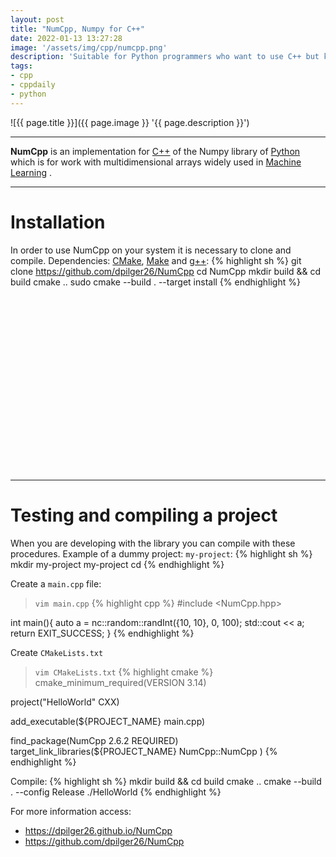 ```yaml
---
layout: post
title: "NumCpp, Numpy for C++"
date: 2022-01-13 13:27:28
image: '/assets/img/cpp/numcpp.png'
description: 'Suitable for Python programmers who want to use C++ but keep the way they do their projects'
tags:
- cpp
- cppdaily
- python
---
```


![{{ page.title }}]({{ page.image }} '{{ page.description }}')

---

**NumCpp** is an implementation for [C++](https://terminalroot.com/tags#cpp) of the Numpy library of [Python](https://terminalroot.com/tags#python) which is for work with multidimensional arrays widely used in [Machine Learning](https://terminalroot.com/tags#machinelearning) .

---

# Installation
In order to use NumCpp on your system it is necessary to clone and compile. Dependencies: [CMake](https://terminalroot.com/how-to-compile-your-programs-with-cmake/), [ Make](https://terminalroot.com/how-to-create-a-makefile/) and [g++](https://terminalroot.com/gcc-vs-llvm-which-is-the-best-compiler/):
{% highlight sh %}
git clone https://github.com/dpilger26/NumCpp
cd NumCpp
mkdir build && cd build
cmake ..
sudo cmake --build . --target install
{% endhighlight %}


<!-- SQUARE - GAMES ROOT -->
<script async src="//pagead2.googlesyndication.com/pagead/js/adsbygoogle.js"></script>
<ins class="adsbygoogle"
style="display:inline-block;width:336px;height:280px"
data-ad-client="ca-pub-2838251107855362"
data-ad-slot="5351066970"></ins>
<script>
(adsbygoogle = window.adsbygoogle || []).push({});
</script>

---

# Testing and compiling a project
When you are developing with the library you can compile with these procedures. Example of a dummy project: `my-project`:
{% highlight sh %}
mkdir my-project
my-project cd
{% endhighlight %}

Create a `main.cpp` file:
> `vim main.cpp`
{% highlight cpp %}
#include <NumCpp.hpp>

int main(){
  auto a = nc::random::randInt<int>({10, 10}, 0, 100);
  std::cout << a;
  return EXIT_SUCCESS;
}
{% endhighlight %}

Create `CMakeLists.txt`
> `vim CMakeLists.txt`
{% highlight cmake %}
cmake_minimum_required(VERSION 3.14)
 
project("HelloWorld" CXX)
 
add_executable(${PROJECT_NAME} main.cpp)
 
find_package(NumCpp 2.6.2 REQUIRED)
target_link_libraries(${PROJECT_NAME}
    NumCpp::NumCpp
)
{% endhighlight %}

Compile:
{% highlight sh %}
mkdir build && cd build
cmake ..
cmake --build . --config Release
./HelloWorld
{% endhighlight %}

For more information access:
+ <https://dpilger26.github.io/NumCpp>
+ <https://github.com/dpilger26/NumCpp>



